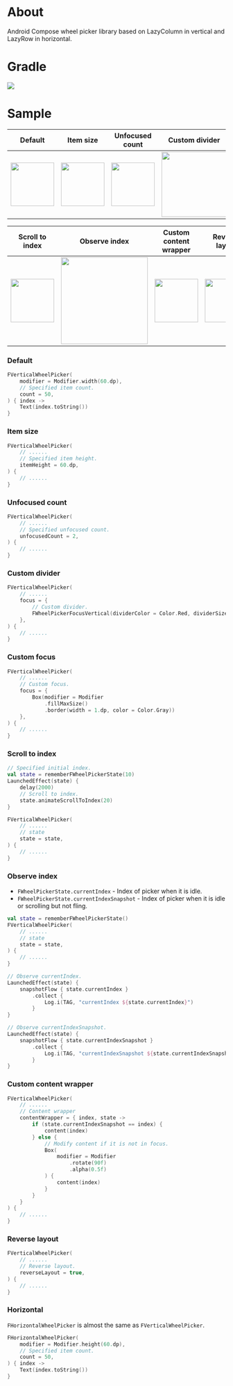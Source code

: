 # About

Android Compose wheel picker library based on LazyColumn in vertical and LazyRow in horizontal.

# Gradle

[![](https://jitpack.io/v/zj565061763/compose-wheel-picker.svg)](https://jitpack.io/#zj565061763/compose-wheel-picker)

# Sample

| Default | Item size | Unfocused count | Custom divider | Custom focus |
| :----: | :----: | :----: | :----: | :----: |
| <img src="https://thumbsnap.com/i/9MTLo4FX.gif?0714" width="100px"/> | <img src="https://thumbsnap.com/i/18SBUBHg.gif?0714" width="100px"/> | <img src="https://thumbsnap.com/i/qH5Z6wL8.gif?0714" width="100px"/> | <img src="https://thumbsnap.com/i/EyjJoDB9.gif?0714" width="150px"/> | <img src="https://thumbsnap.com/i/DhyaDVkH.gif?0714" width="150px"/> |

| Scroll to index | Observe index | Custom content wrapper | Reverse layout | Horizontal |
| :----: | :----: | :----: | :----: | :----: |
| <img src="https://thumbsnap.com/i/5juVMWPU.gif?0714" width="100px"/> | <img src="https://thumbsnap.com/i/6rHShNK4.gif?0714" width="200px"/> | <img src="https://thumbsnap.com/i/cLwTSLZC.gif?0714" width="100px"/> | <img src="https://thumbsnap.com/i/TMtF439g.gif?0714" width="100px"/> | <img src="https://thumbsnap.com/i/enX2Prc8.gif?0714" width="100px"/> |

### Default

```kotlin
FVerticalWheelPicker(
    modifier = Modifier.width(60.dp),
    // Specified item count.
    count = 50,
) { index ->
    Text(index.toString())
}
```

### Item size

```kotlin
FVerticalWheelPicker(
    // ......
    // Specified item height.
    itemHeight = 60.dp,
) {
    // ......
}
```

### Unfocused count

```kotlin
FVerticalWheelPicker(
    // ......
    // Specified unfocused count.
    unfocusedCount = 2,
) {
    // ......
}
```

### Custom divider

```kotlin
FVerticalWheelPicker(
    // ......
    focus = {
        // Custom divider.
        FWheelPickerFocusVertical(dividerColor = Color.Red, dividerSize = 2.dp)
    },
) {
    // ......
}
```

### Custom focus

```kotlin
FVerticalWheelPicker(
    // ......
    // Custom focus.
    focus = {
        Box(modifier = Modifier
            .fillMaxSize()
            .border(width = 1.dp, color = Color.Gray))
    },
) {
    // ......
}
```

### Scroll to index

```kotlin
// Specified initial index.
val state = rememberFWheelPickerState(10)
LaunchedEffect(state) {
    delay(2000)
    // Scroll to index.
    state.animateScrollToIndex(20)
}

FVerticalWheelPicker(
    // ......
    // state
    state = state,
) {
    // ......
}
```

### Observe index

* `FWheelPickerState.currentIndex` - Index of picker when it is idle.
* `FWheelPickerState.currentIndexSnapshot` - Index of picker when it is idle or scrolling but not fling.

```kotlin
val state = rememberFWheelPickerState()
FVerticalWheelPicker(
    // ......
    // state
    state = state,
) {
    // ......
}

// Observe currentIndex.
LaunchedEffect(state) {
    snapshotFlow { state.currentIndex }
        .collect {
            Log.i(TAG, "currentIndex ${state.currentIndex}")
        }
}

// Observe currentIndexSnapshot.
LaunchedEffect(state) {
    snapshotFlow { state.currentIndexSnapshot }
        .collect {
            Log.i(TAG, "currentIndexSnapshot ${state.currentIndexSnapshot}")
        }
}
```

### Custom content wrapper

```kotlin
FVerticalWheelPicker(
    // ......
    // Content wrapper
    contentWrapper = { index, state ->
        if (state.currentIndexSnapshot == index) {
            content(index)
        } else {
            // Modify content if it is not in focus.
            Box(
                modifier = Modifier
                    .rotate(90f)
                    .alpha(0.5f)
            ) {
                content(index)
            }
        }
    }
) {
    // ......
}
```

### Reverse layout

```kotlin
FVerticalWheelPicker(
    // ......
    // Reverse layout.
    reverseLayout = true,
) {
    // ......
}
```

### Horizontal

`FHorizontalWheelPicker` is almost the same as `FVerticalWheelPicker`.

```kotlin
FHorizontalWheelPicker(
    modifier = Modifier.height(60.dp),
    // Specified item count.
    count = 50,
) { index ->
    Text(index.toString())
}
```
